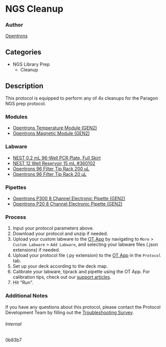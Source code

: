 # NGS Cleanup

### Author

[Opentrons](https://opentrons.com/)

## Categories

- NGS Library Prep
  - Cleanup

## Description

This protocol is equipped to perform any of 4x cleanups for the Paragon NGS prep protocol.

### Modules

- [Opentrons Temperature Module (GEN2)](https://shop.opentrons.com/temperature-module-gen2/)
- [Opentrons Magnetic Module (GEN2)](https://shop.opentrons.com/magnetic-module-gen2/)

### Labware

- [NEST 0.2 mL 96-Well PCR Plate, Full Skirt](https://shop.opentrons.com/nest-0-2-ml-96-well-pcr-plate-full-skirt/)
- [NEST 12 Well Reservoir 15 mL #360102](https://shop.opentrons.com/nest-12-well-reservoirs-15-ml/)
- [Opentrons 96 Filter Tip Rack 200 µL](https://shop.opentrons.com/opentrons-200ul-filter-tips/)
- [Opentrons 96 Filter Tip Rack 20 µL](https://shop.opentrons.com/opentrons-20ul-filter-tips/)

### Pipettes

- [Opentrons P300 8 Channel Electronic Pipette (GEN2)](https://shop.opentrons.com/8-channel-electronic-pipette/)
- [Opentrons P20 8 Channel Electronic Pipette (GEN2)](https://shop.opentrons.com/8-channel-electronic-pipette/)

### Process

1. Input your protocol parameters above.
2. Download your protocol and unzip if needed.
3. Upload your custom labware to the [OT App](https://opentrons.com/ot-app) by navigating to `More` > `Custom Labware` > `Add Labware`, and selecting your labware files (.json extensions) if needed.
4. Upload your protocol file (.py extension) to the [OT App](https://opentrons.com/ot-app) in the `Protocol` tab.
5. Set up your deck according to the deck map.
6. Calibrate your labware, tiprack and pipette using the OT App. For calibration tips, check out our [support articles](https://support.opentrons.com/en/collections/1559720-guide-for-getting-started-with-the-ot-2).
7. Hit "Run".

### Additional Notes

If you have any questions about this protocol, please contact the Protocol Development Team by filling out the [Troubleshooting Survey](https://protocol-troubleshooting.paperform.co/).

###### Internal

0b83b7
